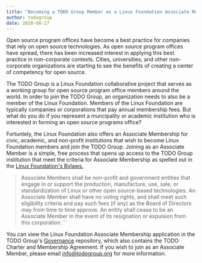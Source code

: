 ```yaml
---
title: "Becoming a TODO Group Member as a Linux Foundation Associate Member"
author: todogroup
date: 2020-08-27
---
```


Open source program offices have become a best practice for companies that rely on open source technologies. As open source program offices have spread, there has been increased interest in applying this best practice in non-corporate contexts. Cities, universities, and other non-corporate organizations are starting to see the benefits of creating a center of competency for open source.

The TODO Group is a Linux Foundation collaborative project that serves as a working group for open source program office members around the world. In order to join the TODO Group, an organization needs to also be a member of the Linux Foundation. Members of the Linux Foundation are typically companies or corporations that pay annual membership fees. But what do you do if you represent a muncipality or academic institution who is interested in forming an open source programs office? 

Fortuntely, the Linux Foundation also offers an Associate Membership for civic, academic, and non-profit institutions that wish to become Linux Foundation members and join the TODO Group. Joining as an Associate Member is a simple, free process that opens up access to the TODO Group institution that meet the criteria for Associate Membership as spelled out in the [Linux Foundation's Bylaws.](https://www.linuxfoundation.org/bylaws/)

> Associate Members shall be non-profit and government entities that engage in or support the production, manufacture, use, sale, or standardization of Linux or other open source-based technologies. An Associate Member shall have no voting rights, and shall meet such eligibility criteria and pay such fees (if any) as the Board of Directors may from time to time approve. An entity shall cease to be an Associate Member in the event of its resignation or expulsion from this corporation.```

You can view the Linux Foundation Associate Membership application in the TODO Group's [Governance](https://github.com/todogroup/governance) repository, which also contains the TODO Charter and Membership Agreement. If you wish to join as an Associate Member, please email info@todogroup.org for more information.
